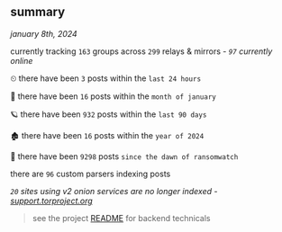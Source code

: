 
## summary
_january 8th, 2024_

currently tracking `163` groups across `299` relays & mirrors - _`97` currently online_

⏲ there have been `3` posts within the `last 24 hours`

🦈 there have been `16` posts within the `month of january`

🪐 there have been `932` posts within the `last 90 days`

🏚 there have been `16` posts within the `year of 2024`

🦕 there have been `9298` posts `since the dawn of ransomwatch`

there are `96` custom parsers indexing posts

_`20` sites using v2 onion services are no longer indexed - [support.torproject.org](https://support.torproject.org/onionservices/v2-deprecation/)_

> see the project [README](https://github.com/joshhighet/ransomwatch#ransomwatch--) for backend technicals
